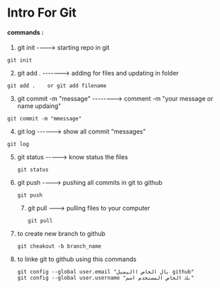 # Intro For Git

#### commands :



1. git init ---->  starting repo in git 

```git 
git init
```

2. git add . -------> adding for files and updating in folder 

```
git add .    or git add filename
```

3. git commit -m "message" --------> comment -m "your message or name updaing"

```
git commit -m "mmessage"
```

4. git log ------> show all commit "messages"

```
git log
```

5. git status -----> know status the files 

   ```git
   git status 
   ```

6. git push ----> pushing all commits in git to github

   ```
   git push
   ```

   7. git pull ---> pulling files to your computer

      ```
      git pull
      ```

8. to create new branch  to github

   ```
   git cheakout -b branch_name
   ```

   

9. to linke git to github using this commands

   ```
   git config --global user.email "بال الخاص االيميل github"
   git config --global user.username "بك الخاص المستخدم اسم"
   ```

   